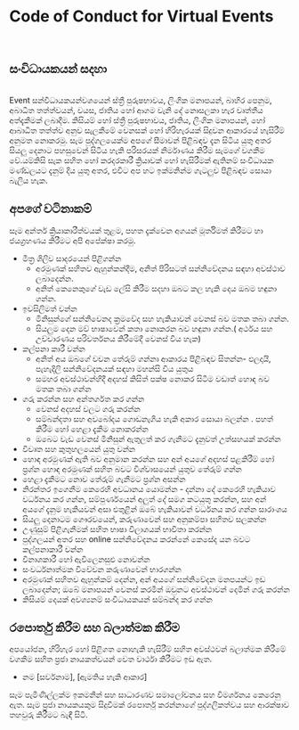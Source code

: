 **<h1>Code of Conduct for Virtual Events</h1>**</br>
**<h2>සංවිධායකයන් සදහා</h2>**</br>
Event සන්වීධායකයන්වශයෙන් ස්ත්‍රී පුරුෂභාවය, ලිංගික මනාපයන්, බාහිර පෙනුම, අබාධිත තත්ත්වයන්, වයස, ජාතිය හෝ ආගම වැනි දේ නොසලකා හැර වෘත්තීය අත්දැකීමක් ලබාදීම. කිසියම් හෝ ස්ත්‍රී පුරුෂභාවය, ජාතිය, ලිංගික මනාපයන්, හෝ ආබාධිත තත්ත්ව අනුව සැලකීමේ වෙනසක් හෝ හිරිහැරයක් සිදුවන ආකාරයේ හැසිරීම් අනුමත නොකරමු. සැම පුද්ගලයෙක්ම අපගේ සීමාවන් පිළිබඳව දැන සිටිය යුතු අතර සියලු දෙනාට පහසුවෙන් සිටිය හැකි පරිසරයක් නිර්මාණය කිරීම සැමගේ වගකීම වේ.යම්කිසි සැක සහිත හෝ කරදරකාරී ක්‍රියාවක් හෝ හැසිරීමක් ඇතිනම් සංවිධායක මණ්ඩලයට දැනුම් දිය යුතු අතර, එවිට අප හට ඉක්මනින්ම ගැටලුව පිළිබඳව සොයා බැලිය හැක.</br>
**<h2>අපගේ වටිනාකම්</h2>**
සෑම අන්තර් ක්‍රියාකාරීත්වයක් තුළම, පහත දැක්වෙන අගයන් මූර්තිමත් කිරීමට හා ජයග්‍රහණය කිරීමට අපි අපේක්ෂා කරමු.
  * මිත්‍ර ශිලිව සාදරයෙන් පිළිගන්න
    * අරමුණක් සහිතව ඇහුන්කන්දීම, අනිත් පිරිසටත් සන්නිවේදනය සඳහා අවස්ථාව ලබාදෙන්න.
    *	අනිත් කෙනෙකුගේ වැඩ ලේසි කිරීම සදහා ඔබට කල හැකි දෙය ඔබම හඳුනා ගන්න.
  *	ඉවසිලිමත් වන්න
    * මිනිසුන්ගේ සන්නිවෙනද ක්‍රමවේද සහ හැකියාවන් වෙනස් බව මතක තබා ගන්න.
    * සියලුම දෙන මව් භාෂාවෙන් කතා නොකරන බව හඳුනා ගන්න.( අර්ථය සහ උච්චාරණය පරිවර්තනය කිරීමේදී වෙනස් විය හැක)
  *	කල්පනා කාරී වන්න 
    * අනිත් අය ඔබගේ වචන තේරුම් ගන්නා ආකාරය පිළිබඳව සිතන්න- ඵලදායි, පැහැදිලි සන්නිවේදනයක් සඳහා මහන්සි විය යුතුය
    * සමහර අවස්ථාවන්හිදී අදහස් කිසිත් පක්ෂ නොකර සිටීම වඩාත් හොඳ බව මතක තබා ගන්න
  * ගරු කරන්න සහ අන්තර්ගත කර ගන්න
    * වෙනස් අදහස් වලට ගරු කරන්න
    * සම්බන්දතා සහ අවබෝදය ගොඩනැගිය හැකි  අකාර  සොයා බලන්න . පහත් කිරීම හෝ හෙළා දැකීම නොකරන්න 
    * ඔබෙට වැඩ වෙනස් මිනිසුන් ඇතුලත් කර ගැනීමට දැනුවත් උත්සහයක් කරන්න 
 * විවෘත සහ කුතුහලයෙන් යුතු වන්න
  * හොඳ අරමුණක් ඇති බව අනුමාන කරන්න සහ අන් අයගේ අදහස් පළකිරීම් හෝ ප්‍රශ්න හොඳ අරමුණක් සහිත බවට විශ්වාසයෙන් යුතුව තේරුම් ගන්න
  * හෙළා දැකීමට නොව තේරුම් ගැනීමට ප්‍රශ්න අසන්න
  * නිරන්තර ඉගෙනීම කෙරෙහි අවධානය යොමන්න - දන්නා දේ කෙරෙහි හැකියාව වර්ධනය කර ගන්න, සම්පුර්ණ‌යෙන් අලුත් දේ සමග කටයුතු කරන්න, සහ අන් අයගේ දැනුම හැකියවන් අසා එතුළින් ඔබේ හැකියාවන් වර්ධනය කර ගන්න
සාරාංශය 
  * සියලු දෙනාටම ගෞරවයෙන්, කරුණාවෙන් සහ අනුකම්පා සහිතව සලකන්න 
  * උණුසුම් පිළිගැනීමක් සහිත භාෂා විලාශයක් භාවිතා කරන්න
  * පුද්ගලයන් අතර සහ online සන්නිවේදනය කරන්නේ කෙසේද යන බවට කල්පනාකාරී වන්න 
  * විනාශකාරී හෝ ඇවිලෙනසුළු නොවන්න
  *	සංවර්ධනාත්මක විවේචන කරුණාවෙන් භාරගන්න
  * අරමුණක් සහිතව ඇහුන්කම් දෙන්න, අන් අයගේ සන්නිවේදන මනපයන්ට ඉඩ ලබාදෙන්න; ඔබේ මනාපයන් වෙනස් කරමින් ඔවුනට අවස්ථාවන් දෙමින් ගරු කරන්න
  * කිසියම් දෙයක් අවශ්‍යනම් සංවිධායකයන් සම්බන්ද කර ගන්න
  
**<h2>රපොර්තු කිරීම සහ බලාත්මක කිරීම</h2>**
අපයෝජන, හිරිහැර හෝ පිළිගත නොහැකි හැසිරීම් සහිත අවස්ථවන් බලාත්මක කිරීමේ වගකීම සහිත  ප්‍රජා නායකත්වයන් වෙත වාර්ථා කිරීමට ඉඩ ඇත.
  *	නම [සර්වනාම], [ඇමතිය හැකි ආකාර]
  
සෑම පැමිණිල්ලක්ම ඉකමනින් සහ සාධාරණව සමාලෝචනය සහ විමර්ශනය කෙරෙනු ඇත. 
සෑම ප්‍රජා නායකයකුම සිදුවීමක්  රපොර්තු කරන්නාගේ පුද්ගලිකත්වය සහ ආරක්ෂාව තහවුරු කිරීමට බැඳී සිටී.
  
  
  
  
  
  
  
 
    
    
  
    
  
    
    
  
 
